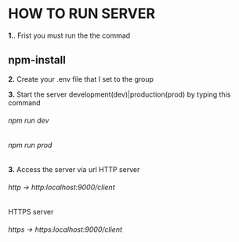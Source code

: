 # HOW TO RUN SERVER

**1.**. Frist you must run the the commad

## npm-install

**2.** Create your .env file that I set to the group

**3.** Start the server development(dev)|production(prod) by typing this command

###### npm run dev

###### npm run prod

**3.** Access the server via url
HTTP server
###### http -> http:localhost:9000/client
HTTPS server
###### https -> https:localhost:9000/client